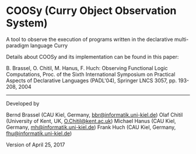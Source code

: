COOSy (Curry Object Observation System)
=======================================


A tool to observe the execution of programs written
in the declarative multi-paradigm language Curry

Details about COOSy and its implementation can be found in
this paper:

B. Brassel, O. Chitil, M. Hanus, F. Huch:
Observing Functional Logic Computations,
Proc. of the Sixth International Symposium on
Practical Aspects of Declarative Languages (PADL'04),
Springer LNCS 3057, pp. 193-208, 2004

-------------------------------------------------------------------------
Developed by

Bernd Brassel (CAU Kiel, Germany, bbr@informatik.uni-kiel.de)
Olaf Chitil   (University of Kent, UK, O.Chitil@kent.ac.uk)
Michael Hanus (CAU Kiel, Germany, mh@informatik.uni-kiel.de)
Frank Huch    (CAU Kiel, Germany, fhu@informatik.uni-kiel.de)


Version of April 25, 2017
